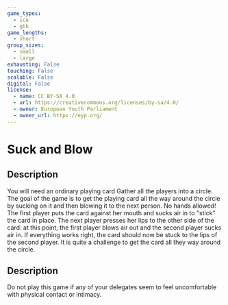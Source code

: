 ```yaml
---
game_types:
  - ice
  - gtk
game_lengths:
  - short
group_sizes:
  - small
  - large
exhausting: False
touching: False
scalable: False
digital: False
license:
  - name: CC BY-SA 4.0
  - url: https://creativecommons.org/licenses/by-sa/4.0/
  - owner: European Youth Parliament
  - owner_url: https://eyp.org/
---
```

# Suck and Blow

## Description
You will need an ordinary playing card Gather all the players into a circle. The
goal of the game is to get the playing card all the way around the circle by sucking on it and then blowing it to the next person. No hands allowed! The first player puts the card against her mouth and sucks air in to "stick" the card in place. The next player presses her lips to the other side of the card: at this point, the first player blows air out and the second player sucks air in. If everything works right, the card should now be stuck to the lips of the second player. It is quite a challenge to get the card all they way around the circle.

## Description
Do not play this game if any of your delegates seem to feel uncomfortable with physical contact or intimacy.
